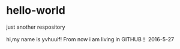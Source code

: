 # hello-world
just another respository

hi,my name is yvhuuif!
From now i am living in GITHUB！
2016-5-27
